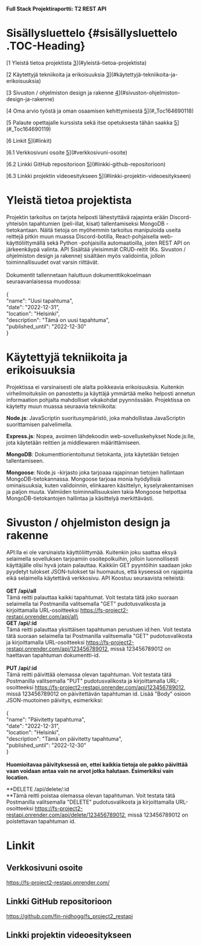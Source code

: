 **Full Stack Projektiraportti: T2 REST API**

# Sisällysluettelo {#sisällysluettelo .TOC-Heading}

[1 Yleistä tietoa projektista
[3](#yleistä-tietoa-projektista)](#yleistä-tietoa-projektista)

[2 Käytettyjä tekniikoita ja erikoisuuksia
[3](#käytettyjä-tekniikoita-ja-erikoisuuksia)](#käytettyjä-tekniikoita-ja-erikoisuuksia)

[3 Sivuston / ohjelmiston design ja rakenne
[4](#sivuston-ohjelmiston-design-ja-rakenne)](#sivuston-ohjelmiston-design-ja-rakenne)

[4 Oma arvio työstä ja oman osaamisen kehittymisestä
[5](#_Toc164690118)](#_Toc164690118)

[5 Palaute opettajalle kurssista sekä itse opetuksesta tähän saakka
[5](#_Toc164690119)](#_Toc164690119)

[6 Linkit [5](#linkit)](#linkit)

[6.1 Verkkosivuni osoite
[5](#verkkosivuni-osoite)](#verkkosivuni-osoite)

[6.2 Linkki GitHub repositorioon
[5](#linkki-github-repositorioon)](#linkki-github-repositorioon)

[6.3 Linkki projektin videoesitykseen
[5](#linkki-projektin-videoesitykseen)](#linkki-projektin-videoesitykseen)

# Yleistä tietoa projektista

Projektin tarkoitus on tarjota helposti lähestyttävä rajapinta erään
Discord-yhteisön tapahtumien (peli-illat, kisat) tallentamiseksi MongoDB
-tietokantaan. Näitä tietoja on myöhemmin tarkoitus manipuloida useita
reittejä pitkin muun muassa Discord-botilla, React-pohjaisella
web-käyttöliittymällä sekä Python -pohjaisilla automaatioilla, joten
REST API on järkeenkäypä valinta. API Sisältää yleisimmät CRUD-reitit
(Ks. Sivuston / ohjelmiston design ja rakenne) sisältäen myös
validointia, jolloin toiminnallisuudet ovat varsin riittävät.\
\
Dokumentit tallennetaan haluttuun dokumenttikokoelmaan seuraavanlaisessa
muodossa:\
\
{\
\"name\": \"Uusi tapahtuma\",\
\"date\": \"2022-12-31\",\
\"location\": \"Helsinki\",\
\"description\": \"Tämä on uusi tapahtuma\",\
\"published_until\": \"2022-12-30\"\
}

# Käytettyjä tekniikoita ja erikoisuuksia

Projektissa ei varsinaisesti ole alalta poikkeavia erikoisuuksia.
Kuitenkin virheilmoituksiin on panostettu ja käyttäjä ymmärtää melko
helposti annetun informaation pohjalta mahdolliset vikakohdat
pyynnössään. Projektissa on käytetty muun muassa seuraavia tekniikoita:

**Node.js**: JavaScriptin suoritusympäristö, joka mahdollistaa
JavaScriptin suorittamisen palvelimella.

**Express.js**: Nopea, avoimen lähdekoodin web-sovelluskehykset
Node.js:lle, jota käytetään reittien ja middlewaren määrittämiseen.

**MongoDB**: Dokumenttiorientoitunut tietokanta, jota käytetään tietojen
tallentamiseen.

**Mongoose**: Node.js -kirjasto joka tarjoaaa rajapinnan tietojen
hallintaan MongoDB-tietokannassa. Mongoose tarjoaa monia hyödyllisiä
ominaisuuksia, kuten validoinnin, elinkaaren käsittelyn,
kyselyrakentamisen ja paljon muuta. Valmiiden toiminnallisuuksien takia
Mongoose helpottaa MongoDB-tietokantojen hallintaa ja käsittelyä
merkittävästi.

# Sivuston / ohjelmiston design ja rakenne

API:lla ei ole varsinaista käyttöliittymää. Kuitenkin joku saattaa eksyä
selaimella sovelluksen tarjoamiin osoitepolkuihin, jolloin
luonnollisesti käyttäjälle olisi hyvä jotain palauttaa. Kaikkiin GET
pyyntöihin saadaan joko pyydetyt tulokset JSON-tulokset tai huomautus,
että kyseessä on rajapinta eikä selaimella käytettävä verkkosivu. API
Koostuu seuraavista reiteistä:\
\
**GET /api/all**\
Tämä reitti palauttaa kaikki tapahtumat. Voit testata tätä joko suoraan
selaimella tai Postmanilla valitsemalla \"GET\" pudotusvalikosta ja
kirjoittamalla URL-osoitteeksi
https://fs-project2-restapi.onrender.com/api/all\
\
**GET /api/:id**\
Tämä reitti palauttaa yksittäisen tapahtuman perustuen id:hen. Voit
testata tätä suoraan selaimella tai Postmanilla valitsemalla \"GET\"
pudotusvalikosta ja kirjoittamalla URL-osoitteeksi
https://fs-project2-restapi.onrender.com/api/123456789012, missä
123456789012 on haettavan tapahtuman dokumentti-id.\
\
**PUT /api/:id**\
Tämä reitti päivittää olemassa olevan tapahtuman. Voit testata tätä
Postmanilla valitsemalla \"PUT\" pudotusvalikosta ja kirjoittamalla
URL-osoitteeksi
https://fs-project2-restapi.onrender.com/api/123456789012, missä
123456789012 on päivitettävän tapahtuman id. Lisää \"Body\" osioon
JSON-muotoinen päivitys, esimerkiksi:\
\
{\
\"name\": \"Päivitetty tapahtuma\",\
\"date\": \"2022-12-31\",\
\"location\": \"Helsinki\",\
\"description\": \"Tämä on päivitetty tapahtuma\",\
\"published_until\": \"2022-12-30\"\
}\
\
**Huomioitavaa päivityksessä on, ettei kaikkia tietoja ole pakko
päivittää vaan voidaan antaa vain ne arvot jotka halutaan. Esimerkiksi
vain location.**

**DELETE /api/delete/:id\
**Tämä reitti poistaa olemassa olevan tapahtuman. Voit testata tätä
Postmanilla valitsemalla \"DELETE\" pudotusvalikosta ja kirjoittamalla
URL-osoitteeksi
https://fs-project2-restapi.onrender.com/api/delete/123456789012, missä
123456789012 on poistettavan tapahtuman id.

# Linkit

## Verkkosivuni osoite

https://fs-project2-restapi.onrender.com/

## Linkki GitHub repositorioon

https://github.com/fin-nidhogg/fs_project2_restapi

## Linkki projektin videoesitykseen
